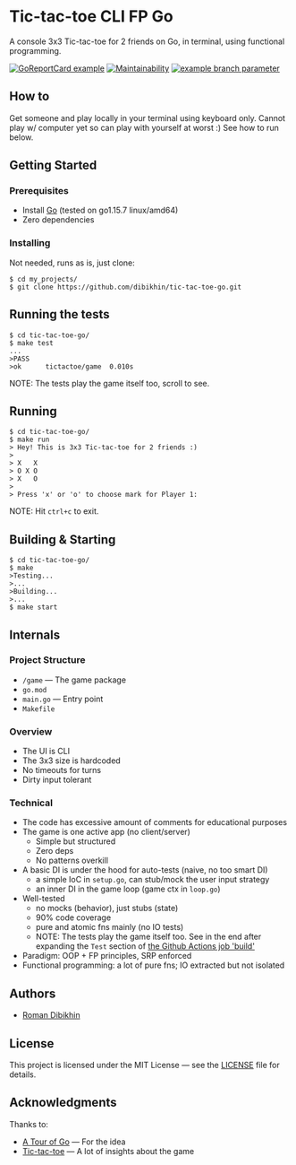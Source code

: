 # Tic-tac-toe CLI FP Go

A console 3x3 Tic-tac-toe for 2 friends on Go, in terminal, using functional programming.

[![GoReportCard example](https://goreportcard.com/badge/github.com/dibikhin/tic-tac-toe-go)](https://goreportcard.com/report/github.com/dibikhin/tic-tac-toe-go) [![Maintainability](https://api.codeclimate.com/v1/badges/229dc45729c3983e99a9/maintainability)](https://codeclimate.com/github/dibikhin/tic-tac-toe-go/maintainability) [![example branch parameter](https://github.com/dibikhin/tic-tac-toe-go/actions/workflows/go.yml/badge.svg?branch=main)](https://github.com/dibikhin/tic-tac-toe-go/actions/workflows/go.yml)

## How to

Get someone and play locally in your terminal using keyboard only. Cannot play w/ computer yet so can play with yourself at worst :) See how to run below.

## Getting Started

### Prerequisites
- Install [Go](https://golang.org/doc/install) (tested on go1.15.7 linux/amd64)
- Zero dependencies

### Installing
Not needed, runs as is, just clone:
```
$ cd my_projects/
$ git clone https://github.com/dibikhin/tic-tac-toe-go.git
```

## Running the tests
```
$ cd tic-tac-toe-go/
$ make test
...
>PASS
>ok      tictactoe/game  0.010s
```

NOTE: The tests play the game itself too, scroll to see.

## Running
```
$ cd tic-tac-toe-go/
$ make run
> Hey! This is 3x3 Tic-tac-toe for 2 friends :)
>
> X   X
> O X O
> X   O
>
> Press 'x' or 'o' to choose mark for Player 1:
```

NOTE: Hit `ctrl+c` to exit.

## Building & Starting
```
$ cd tic-tac-toe-go/
$ make
>Testing...
>...
>Building...
>...
$ make start
```

## Internals

### Project Structure
- `/game` — The game package
- `go.mod`
- `main.go` — Entry point
- `Makefile`

### Overview
- The UI is CLI
- The 3x3 size is hardcoded
- No timeouts for turns
- Dirty input tolerant

### Technical
- The code has excessive amount of comments for educational purposes
- The game is one active app (no client/server)
  - Simple but structured
  - Zero deps
  - No patterns overkill
- A basic DI is under the hood for auto-tests (naive, no too smart DI)
  - a simple IoC in `setup.go`, can stub/mock the user input strategy
  - an inner DI in the game loop (game ctx in `loop.go`)
- Well-tested
  - no mocks (behavior), just stubs (state)
  - 90% code coverage
  - pure and atomic fns mainly (no IO tests)
  - NOTE: The tests play the game itself too. See in the end after expanding the `Test` section of [the Github Actions job 'build'](https://github.com/dibikhin/tic-tac-toe-go/runs/2290602609?check_suite_focus=true)
- Paradigm: OOP + FP principles, SRP enforced
- Functional programming: a lot of pure fns; IO extracted but not isolated

## Authors
- [Roman Dibikhin](https://github.com/dibikhin)

## License
This project is licensed under the MIT License — see the [LICENSE](./LICENSE) file for details.

## Acknowledgments
Thanks to:
- [A Tour of Go](https://tour.golang.org/welcome/1) — For the idea
- [Tic-tac-toe](https://en.wikipedia.org/wiki/Tic-tac-toe) — A lot of insights about the game
